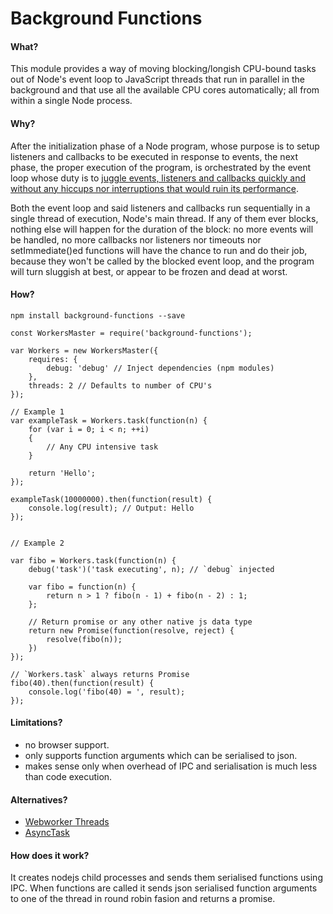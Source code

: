 # Background Functions



#### What?
This module provides a way of moving blocking/longish CPU-bound tasks out of Node's event loop to JavaScript threads that run in parallel in the background and that use all the available CPU cores automatically; all from within a single Node process.

#### Why?

After the initialization phase of a Node program, whose purpose is to setup listeners and callbacks to be executed in response to events, the next phase, the proper execution of the program, is orchestrated by the event loop whose duty is to [juggle events, listeners and callbacks quickly and without any hiccups nor interruptions that would ruin its performance](https://youtu.be/D0uA_NOb0PE).

Both the event loop and said listeners and callbacks run sequentially in a single thread of execution, Node's main thread. If any of them ever blocks, nothing else will happen for the duration of the block: no more events will be handled, no more callbacks nor listeners nor timeouts nor setImmediate()ed functions will have the chance to run and do their job, because they won't be called by the blocked event loop, and the program will turn sluggish at best, or appear to be frozen and dead at worst.

#### How?

```
npm install background-functions --save
```

```
const WorkersMaster = require('background-functions');

var Workers = new WorkersMaster({
    requires: { 
        debug: 'debug' // Inject dependencies (npm modules) 
    },
    threads: 2 // Defaults to number of CPU's
});

// Example 1
var exampleTask = Workers.task(function(n) {
    for (var i = 0; i < n; ++i)
    {
        // Any CPU intensive task
    }
    
    return 'Hello';
});

exampleTask(10000000).then(function(result) {
    console.log(result); // Output: Hello
});


// Example 2
 
var fibo = Workers.task(function(n) {
    debug('task')('task executing', n); // `debug` injected
    
    var fibo = function(n) {
        return n > 1 ? fibo(n - 1) + fibo(n - 2) : 1;
    };
    
    // Return promise or any other native js data type
    return new Promise(function(resolve, reject) {
        resolve(fibo(n));
    })
});

// `Workers.task` always returns Promise
fibo(40).then(function(result) {
    console.log('fibo(40) = ', result);
});
```

#### Limitations?
- no browser support.
- only supports function arguments  which can be serialised to json.
- makes sense only when overhead of IPC and serialisation is much less than code execution.

#### Alternatives?
- [Webworker Threads](https://www.npmjs.com/package/webworker-threads) 
- [AsyncTask](https://github.com/gorillatron/async-task) 
#### How does it work? 
It creates nodejs child processes and sends them serialised functions using IPC. When functions are called it sends json serialised function arguments to one of the thread in round robin fasion and returns a promise.

